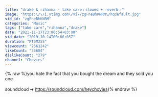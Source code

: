 ```yaml
---
title: "drake & rihanna - take care﹝slowed + reverb﹞"
image: "https:\/\/i.ytimg.com\/vi\/zgFneBhKNRM\/hqdefault.jpg"
vid_id: "zgFneBhKNRM"
categories: "Music"
tags: ["take care","rihanna","drake"]
date: "2021-11-17T23:06:54+03:00"
vid_date: "2019-10-14T00:00:05Z"
duration: "PT5M25S"
viewcount: "2561242"
likeCount: "35684"
dislikeCount: "279"
channel: "Chovies"
---
```

{% raw %}you hate the fact that you bought the dream and they sold you one<br /><br />soundcloud ➔ <a rel="nofollow" target="blank" href="https://soundcloud.com/heychovies">https://soundcloud.com/heychovies</a>{% endraw %}
